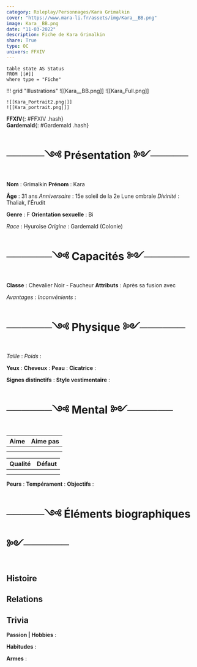 ```yaml
---
category: Roleplay/Personnages/Kara Grimalkin
cover: "https://www.mara-li.fr/assets/img/Kara__BB.png"
image: Kara__BB.png
date: "11-03-2022"
description: Fiche de Kara Grimalkin
share: True
type: OC
univers: FFXIV
---
```

```dataview
table state AS Status
FROM [[#]]
where type = "Fiche"
```


!!! grid "Illustrations"
	![[Kara__BB.png]] 
	![[Kara_Full.png]]
	
	![[Kara_Portrait2.png|]]
	![[Kara_portrait.png|]]

**FFXIV**{: #FFXIV .hash}  
 **Gardemald**{: #Gardemald .hash}  

# ─────༺ Présentation ༻─────

**Nom** : Grimalkin
**Prénom** : Kara

**Âge** : 31 ans
*Anniversaire* : 15e soleil de la 2e Lune ombrale 
*Divinité* : Thaliak, l'Érudit 

**Genre** : F
**Orientation sexuelle** : Bi

*Race* : Hyuroise 
*Origine* : Gardemald (Colonie)
# ──────༺ Capacités ༻──────
**Classe** : Chevalier Noir - Faucheur 
**Attributs** : Après sa fusion avec 

*Avantages* : 
*Inconvénients* :

# ──────༺ Physique ༻────── 
*Taille* : 
*Poids* : 

**Yeux** : 
**Cheveux** : 
**Peau** : 
**Cicatrice** : 

**Signes distinctifs** :
**Style vestimentaire** : 


# ──────༺ Mental ༻────── 

|Aime|Aime pas|
|----|----|
|||
|||


|Qualité|Défaut|
|----|----|
|||
|||

**Peurs** : 
**Tempérament** : 
**Objectifs** : 

# ─────༺ Éléments biographiques ༻────── 
## Histoire

## Relations

## Trivia
**Passion | Hobbies** :

**Habitudes** :

**Armes** :